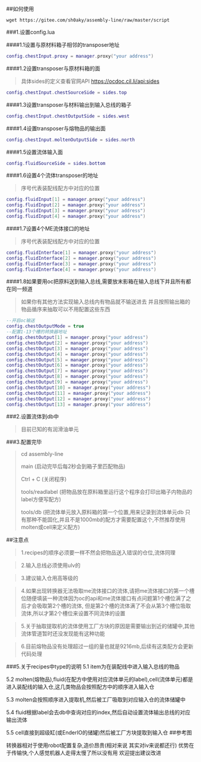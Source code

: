 ##如何使用
```shell script
wget https://gitee.com/sh0aky/assembly-line/raw/master/script

```

###1.设置config.lua

####1.1设置与原材料箱子相邻的transposer地址
```lua
config.chestInput.proxy = manager.proxy("your address")
```
####1.2设置transposer与原材料箱的面
>具体sides的定义查看官网API https://ocdoc.cil.li/api:sides
```lua
config.chestInput.chestSourceSide = sides.top
```
####1.3设置transposer与材料输出到输入总线的箱子
```lua
config.chestInput.chestOutputSide = sides.west
```
####1.4设置transposer与熔物品的输出面
```lua
config.chestInput.moltenOutputSide = sides.north
```
####1.5设置流体输入面
```lua
config.fluidSourceSide = sides.bottom
```
####1.6设置4个流体transposer的地址
>序号代表装配线配方中对应的位置
```lua
config.fluidInput[1] = manager.proxy("your address")
config.fluidInput[2] = manager.proxy("your address")
config.fluidInput[3] = manager.proxy("your address")
config.fluidInput[4] = manager.proxy("your address")
```
####1.7设置4个ME流体接口的地址
>序号代表装配线配方中对应的位置
```lua
config.fluidInterface[1] = manager.proxy("your address")
config.fluidInterface[2] = manager.proxy("your address")
config.fluidInterface[3] = manager.proxy("your address")
config.fluidInterface[4] = manager.proxy("your address")
```

####1.8如果要用oc把原料送到输入总线,需要放末影箱在输入总线下并且所有都在同一频道
>如果你有其他方法实现输入总线内有物品就不输送进去 并且按照输出箱的物品循序来抽取可以不用配置这些东西
```lua
--开启oc输送
config.chestOutputMode = true
--配置1-13个槽的转换器地址
config.chestOutput[1] = manager.proxy("your address")
config.chestOutput[2] = manager.proxy("your address")
config.chestOutput[3] = manager.proxy("your address")
config.chestOutput[4] = manager.proxy("your address")
config.chestOutput[5] = manager.proxy("your address")
config.chestOutput[6] = manager.proxy("your address")
config.chestOutput[7] = manager.proxy("your address")
config.chestOutput[8] = manager.proxy("your address")
config.chestOutput[9] = manager.proxy("your address")
config.chestOutput[10] = manager.proxy("your address")
config.chestOutput[11] = manager.proxy("your address")
config.chestOutput[12] = manager.proxy("your address")
config.chestOutput[13] = manager.proxy("your address")
```

###2.设置流体到db中

>目前已知的有润滑油单元

###3.配置完毕
>cd assembly-line
>
>main (启动完毕后每2秒会到箱子里匹配物品)
>
>Ctrl + C (关闭程序)
>
>tools/readlabel (把物品放在原料箱里运行这个程序会打印出箱子内物品的label方便写配方)
>
>tools/db (把流体单元放入原料箱的第一个位置,用来记录到流体单元db 
>只有那种不能固化,并且不是1000mb的配方才需要配置这个,不然推荐使用molten或cell来定义配方)

##注意点

>1.recipes的顺序必须要一样不然会把物品送入错误的仓位,流体同理

>2.输入总线必须使用ulv的

>3.建议输入仓用高等级的

>4.如果出现转换器无法吸取me流体接口的流体,请把me流体接口的第一个槽位随便填装一种流体因为oc的api和me流体接口有点问题第1个槽位满了之后才会吸取第2个槽的流体,
>但是第2个槽的流体满了不会从第3个槽位吸取流体,所以才第2个槽位来设置不同流体的设置

>5.关于抽取提取机的流体使用工厂方块的原因是需要输出到近的储罐中,其他流体管道暂时还没发现能有这种功能

>6.目前熔物品没有处理超过一组的量也就是9216mb,后续有这类配方会更新代码处理

###5.关于recipes中type的说明
5.1 item为在装配线中进入输入总线的物品

5.2 molten(熔物品),fluid(在配方中使用对应流体单元的label),cell(流体单元)都是进入装配线的输入仓,这几类物品会按照配方中的顺序进入输入仓

5.3 molten会按照顺序进入提取机,然后被工厂吸取到对应输入仓的流体储罐中

5.4 fluid根据label会去db中查询对应的index,然后自动设置流体输出总线的对应输出流体

5.5 cell直接到超级缸(或EnderIO的储罐)然后被工厂方块提取到输入仓
##参考图


转换器相对于使用robot配置复杂,造价昂贵(相对来说 其实对iv来说都还行)
优势在于传输快,个人感觉机器人走得太慢了所以没有用
欢迎提出建议改进
